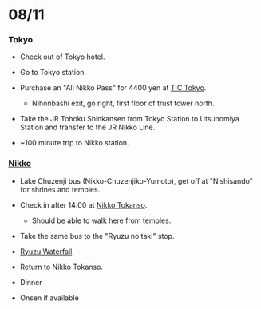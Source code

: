 # 08/11

### Tokyo

* Check out of Tokyo hotel.

* Go to Tokyo station.

* Purchase an "All Nikko Pass" for 4400 yen at [TIC Tokyo](http://www.tictokyo.jp/en/03_access/index.html).
  * Nihonbashi exit, go right, first floor of trust tower north.

* Take the JR Tohoku Shinkansen from Tokyo Station to Utsunomiya Station and transfer to the JR Nikko Line.

* ~100 minute trip to Nikko station.

### [Nikko](http://en.wikivoyage.org/wiki/Nikko)

* Lake Chuzenji bus (Nikko-Chuzenjiko-Yumoto), get off at "Nishisando" for shrines and temples.

* Check in after 14:00 at [Nikko Tokanso](https://maps.google.com/maps?q=321-1431+Tochigi,+Nikko,+Sannai+2335&ie=UTF-8&ei=dkFrUtiUIcmQrQfhzoCICQ&ved=0CAoQ_AUoAg).
  * Should be able to walk here from temples.

* Take the same bus to the "Ryuzu no taki" stop.

* [Ryuzu Waterfall](http://www.japan-guide.com/e/e3806.html)

* Return to Nikko Tokanso.

* Dinner

* Onsen if available
